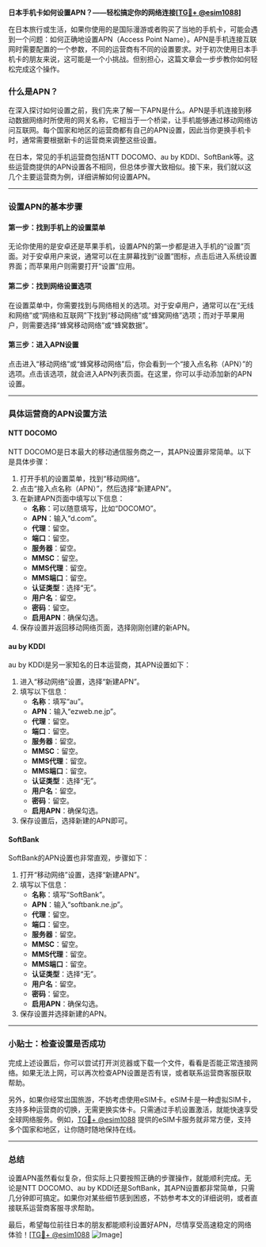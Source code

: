 **日本手机卡如何设置APN？——轻松搞定你的网络连接[[TG💪+ @esim1088](https://t.me/s/esim1088)]**

在日本旅行或生活，如果你使用的是国际漫游或者购买了当地的手机卡，可能会遇到一个问题：如何正确地设置APN（Access Point Name）。APN是手机连接互联网时需要配置的一个参数，不同的运营商有不同的设置要求。对于初次使用日本手机卡的朋友来说，这可能是一个小挑战。但别担心，这篇文章会一步步教你如何轻松完成这个操作。

### 什么是APN？

在深入探讨如何设置之前，我们先来了解一下APN是什么。APN是手机连接到移动数据网络时所使用的网关名称，它相当于一个桥梁，让手机能够通过移动网络访问互联网。每个国家和地区的运营商都有自己的APN设置，因此当你更换手机卡时，通常需要根据新卡的运营商来调整这些设置。

在日本，常见的手机运营商包括NTT DOCOMO、au by KDDI、SoftBank等。这些运营商提供的APN设置各不相同，但总体步骤大致相似。接下来，我们就以这几个主要运营商为例，详细讲解如何设置APN。

---

### 设置APN的基本步骤

#### 第一步：找到手机上的设置菜单

无论你使用的是安卓还是苹果手机，设置APN的第一步都是进入手机的“设置”页面。对于安卓用户来说，通常可以在主屏幕找到“设置”图标，点击后进入系统设置界面；而苹果用户则需要打开“设置”应用。

#### 第二步：找到网络设置选项

在设置菜单中，你需要找到与网络相关的选项。对于安卓用户，通常可以在“无线和网络”或“网络和互联网”下找到“移动网络”或“蜂窝网络”选项；而对于苹果用户，则需要选择“蜂窝移动网络”或“蜂窝数据”。

#### 第三步：进入APN设置

点击进入“移动网络”或“蜂窝移动网络”后，你会看到一个“接入点名称（APN）”的选项。点击该选项，就会进入APN列表页面。在这里，你可以手动添加新的APN设置。

---

### 具体运营商的APN设置方法

#### NTT DOCOMO

NTT DOCOMO是日本最大的移动通信服务商之一，其APN设置非常简单。以下是具体步骤：

1. 打开手机的设置菜单，找到“移动网络”。
2. 点击“接入点名称（APN）”，然后选择“新建APN”。
3. 在新建APN页面中填写以下信息：
   - **名称**：可以随意填写，比如“DOCOMO”。
   - **APN**：输入“d.com”。
   - **代理**：留空。
   - **端口**：留空。
   - **服务器**：留空。
   - **MMSC**：留空。
   - **MMS代理**：留空。
   - **MMS端口**：留空。
   - **认证类型**：选择“无”。
   - **用户名**：留空。
   - **密码**：留空。
   - **启用APN**：确保勾选。
4. 保存设置并返回移动网络页面，选择刚刚创建的新APN。

#### au by KDDI

au by KDDI是另一家知名的日本运营商，其APN设置如下：

1. 进入“移动网络”设置，选择“新建APN”。
2. 填写以下信息：
   - **名称**：填写“au”。
   - **APN**：输入“ezweb.ne.jp”。
   - **代理**：留空。
   - **端口**：留空。
   - **服务器**：留空。
   - **MMSC**：留空。
   - **MMS代理**：留空。
   - **MMS端口**：留空。
   - **认证类型**：选择“无”。
   - **用户名**：留空。
   - **密码**：留空。
   - **启用APN**：确保勾选。
3. 保存设置后，选择新建的APN即可。

#### SoftBank

SoftBank的APN设置也非常直观，步骤如下：

1. 打开“移动网络”设置，选择“新建APN”。
2. 填写以下信息：
   - **名称**：填写“SoftBank”。
   - **APN**：输入“softbank.ne.jp”。
   - **代理**：留空。
   - **端口**：留空。
   - **服务器**：留空。
   - **MMSC**：留空。
   - **MMS代理**：留空。
   - **MMS端口**：留空。
   - **认证类型**：选择“无”。
   - **用户名**：留空。
   - **密码**：留空。
   - **启用APN**：确保勾选。
3. 保存设置并选择新建的APN。

---

### 小贴士：检查设置是否成功

完成上述设置后，你可以尝试打开浏览器或下载一个文件，看看是否能正常连接网络。如果无法上网，可以再次检查APN设置是否有误，或者联系运营商客服获取帮助。

另外，如果你经常出国旅游，不妨考虑使用eSIM卡。eSIM卡是一种虚拟SIM卡，支持多种运营商的切换，无需更换实体卡。只需通过手机设置激活，就能快速享受全球网络服务。例如，[TG💪+ @esim1088](https://t.me/s/esim1088) 提供的eSIM卡服务就非常方便，支持多个国家和地区，让你随时随地保持在线。

---

### 总结

设置APN虽然看似复杂，但实际上只要按照正确的步骤操作，就能顺利完成。无论是NTT DOCOMO、au by KDDI还是SoftBank，其APN设置都非常简单，只需几分钟即可搞定。如果你对某些细节感到困惑，不妨参考本文的详细说明，或者直接联系运营商客服寻求帮助。

最后，希望每位前往日本的朋友都能顺利设置好APN，尽情享受高速稳定的网络体验！[[TG💪+ @esim1088](https://t.me/s/esim1088) ![Image](https://i.postimg.cc/4NQfJmqS/Snipaste-2025-05-13-00-14-12.png)]